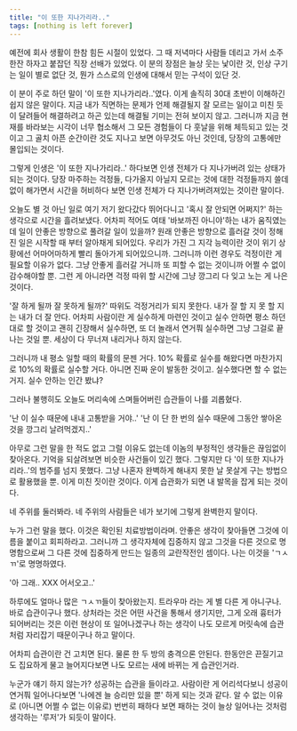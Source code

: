 ```yaml
---
title: "이 또한 지나가리라.."
tags: [nothing is left forever]
---
```


예전에 회사 생활이 한참 힘든 시절이 있었다. 그 때 저녁마다 사람들 데리고 가서 소주 한잔 하자고 붙잡던 직장 선배가 있었다. 이 분의 장점은 늘상 웃는 낯이란 것, 인상 구기는 일이 별로 없단 것, 뭔가 스스로의 인생에 대해서 믿는 구석이 있단 것.

이 분이 주로 하던 말이 '이 또한 지나가리라..'였다. 이게 솔직히 30대 초반이 이해하긴 쉽지 않은 말이다. 지금 내가 직면하는 문제가 언제 해결될지 잘 모르는 일이고 미친 듯이 달려들어 해결하려고 하곤 있는데 해결될 기미는 전혀 보이지 않고. 그러니까 지금 현재를 바라보는 시각이 너무 협소해서 그 모든 경험들이 다 훗날을 위해 체득되고 있는 것이고 그 골치 아픈 순간이란 것도 지나고 보면 아무것도 아닌 것인데, 당장의 고통에만 몰입되는 것이다.

그렇게 인생은 '이 또한 지나가리라..' 하다보면 인생 전체가 다 지나가버려 있는 상태가 되는 것이다. 당장 마주하는 걱정들, 다가올지 아닐지 모르는 것에 대한 걱정들까지 쓸데없이 해가면서 시간을 허비하다 보면 인생 전체가 다 지나가버려져있는 것이란 말이다.

오늘도 별 것 아닌 일로 여기 저기 왔다갔다 뛰어다니고 '혹시 잘 안되면 어쩌지?' 하는 생각으로 시간을 흘려보냈다. 어차피 적어도 여태 '바보까진 아니야'하는 내가 움직였는데 일이 안좋은 방향으로 풀려갈 일이 있을까? 원래 안좋은 방향으로 흘러갈 것이 정해진 일은 시작할 때 부터 알아채게 되어있다. 우리가 가진 그 지각 능력이란 것이 위기 상황에선 어마어마하게 빨리 돌아가게 되어있으니까. 그러니까 이런 경우도 걱정이란 게 필요할 이유가 없다. 그냥 안좋게 흘러갈 거니까 또 피할 수 없는 것이니까 어쩔 수 없이 감수해야할 뿐. 그런 게 아니라면 걱정 따위 할 시간에 그냥 깡그리 다 잊고 노는 게 나은 것이다.

'잘 하게 될까 잘 못하게 될까?' 따위도 걱정거리가 되지 못한다. 내가 잘 할 지 못 할 지는 내가 더 잘 안다. 어차피 사람이란 게 실수하게 마련인 것이고 실수 안하면 평소 하던 대로 할 것이고 괜히 긴장해서 실수하면, 또 더 놀래서 연거풔 실수하면 그냥 그걸로 끝나는 것일 뿐. 세상이 다 무너져 내리거나 하지 않는다.

그러니까 내 평소 일할 때의 확률의 문젠 거다. 10% 확률로 실수를 해왔다면 마찬가지로 10%의 확률로 실수할 거다. 아니면 진짜 운이 발동한 것이고. 실수했다면 할 수 없는거지. 실수 안하는 인간 봤냐? 

그러나 불행히도 오늘도 머리속에 스며들어버린 습관들이 나를 괴롭혔다. 

'난 이 실수 때문에 내내 고통받을 거야..'
'난 이 단 한 번의 실수 때문에 그동안 쌓아온 것을 깡그리 날려먹겠지..'

아무로 그런 말을 한 적도 없고 그럴 이유도 없는데 이놈의 부정적인 생각들은 끊임없이 찾아온다. 기억을 되살려보면 비슷한 사건들이 있긴 했다. 그렇지만 다 '이 또한 지나가리라..'의 범주를 넘지 못했다. 그냥 나혼자 완벽하게 해내지 못한 날 못살게 구는 방법으로 활용했을 뿐. 이게 미친 짓이란 것이다. 이게 습관화가 되면 내 발목을 잡게 되는 것이다. 

네 주위를 둘러봐라. 네 주위의 사람들은 네가 보기에 그렇게 완벽한지 말이다.

누가 그런 말을 했다. 이것은 확인된 치료방법이라며. 안좋은 생각이 찾아들면 그것에 이름을 붙이고 회피하라고. 그러니까 그 생각자체에 집중하지 않고 그것을 다른 것으로 명명함으로써 그 다른 것에 집중하게 만드는 일종의 교란작전인 셈이다. 나는 이것을 'ㄱㅅㄲ'로 명명하였다.

'아 그래.. XXX 어서오고..'

하루에도 얼마나 많은 ㄱㅅㄲ들이 찾아왔는지. 트라우마 라는 게 별 다른 게 아니구나. 바로 습관이구나 했다. 상처라는 것은 어떤 사건을 통해서 생기지만, 그게 오래 흉터가 되어버리는 것은 이런 현상이 또 일어나겠구나 하는 생각이 나도 모르게 머릿속에 습관처럼 자리잡기 때문이구나 하고 말이다.

어차피 습관이란 건 고치면 된다. 물론 한 두 방의 충격으론 안된다. 한동안은 끈질기고도 집요하게 물고 늘어지다보면 나도 모르는 새에 바뀌는 게 습관인거라. 

누군가 얘기 하지 않는가? 성공하는 습관을 들이라고. 사람이란 게 어리석다보니 성공이 연거풔 일어나다보면 '나에겐 늘 승리만 있을 뿐' 하게 되는 것과 같다. 알 수 없는 이유로 (아니면 어쩔 수 없는 이유로) 번번히 패하다 보면 패하는 것이 늘상 일어나는 것처럼 생각하는 '루저'가 되듯이 말이다. 